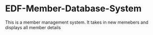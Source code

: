 # EDF-Member-Database-System
This is a member management system. It takes in new memebers and displays all member details
